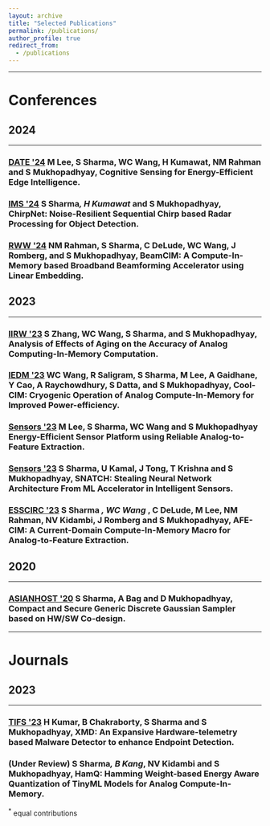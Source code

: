 ```yaml
---
layout: archive
title: "Selected Publications"
permalink: /publications/
author_profile: true
redirect_from:
  - /publications
---
```


---



# Conferences


<meta name="viewport" content="width=device-width, initial-scale=1">
<link rel="stylesheet" href="https://cdnjs.cloudflare.com/ajax/libs/font-awesome/4.7.0/css/font-awesome.min.css">


## 2024

____

### [DATE '24](https://www.date-conference.com) M Lee, S Sharma, WC Wang, H Kumawat, NM Rahman and S Mukhopadhyay, Cognitive Sensing for Energy-Efficient Edge Intelligence.

### [IMS '24](https://ims-ieee.org) S Sharma<sup>*</sup>, H Kumawat<sup>*</sup> and S Mukhopadhyay, ChirpNet: Noise-Resilient Sequential Chirp based Radar Processing for Object Detection. 

### [RWW '24](https://www.radiowirelessweek.org) NM Rahman, S Sharma, C DeLude, WC Wang, J Romberg, and S Mukhopadhyay, BeamCIM: A Compute-In-Memory based Broadband Beamforming Accelerator using Linear Embedding.

## 2023

____


### [IIRW '23](https://www.iirw.org) S Zhang, WC Wang, S Sharma, and S Mukhopadhyay, Analysis of Effects of Aging on the Accuracy of Analog Computing-In-Memory Computation.

### [IEDM '23](https://www.ieee-iedm.org) WC Wang, R Saligram, S Sharma, M Lee, A Gaidhane, Y Cao, A Raychowdhury, S Datta, and S Mukhopadhyay, Cool-CIM: Cryogenic Operation of Analog Compute-In-Memory for Improved Power-efficiency.

### [Sensors '23](https://2023.ieee-sensorsconference.org/) M Lee, S Sharma, WC Wang and S Mukhopadhyay Energy-Efficient Sensor Platform using Reliable Analog-to-Feature Extraction.
<a href="https://ieeexplore.ieee.org/abstract/document/10324915" target="_blank"><i class="fa fa-file-pdf-o" style="font-size:35px;color:CornflowerBlue"></i></a>

### [Sensors '23](https://2023.ieee-sensorsconference.org/) S Sharma, U Kamal, J Tong, T Krishna and S Mukhopadhyay, SNATCH: Stealing Neural Network Architecture From ML Accelerator in Intelligent Sensors.
<a href="https://ieeexplore.ieee.org/abstract/document/10324872" target="_blank"><i class="fa fa-file-pdf-o" style="font-size:35px;color:CornflowerBlue"></i></a>

### [ESSCIRC '23](https://www.esscirc-essderc2023.org/) S Sharma<sup>*</sup> , WC Wang<sup>*</sup> , C DeLude, M Lee, NM Rahman, NV Kidambi, J Romberg and S Mukhopadhyay, AFE-CIM: A Current-Domain Compute-In-Memory Macro for Analog-to-Feature Extraction.
<a href="https://ieeexplore.ieee.org/abstract/document/10268706" target="_blank"><i class="fa fa-file-pdf-o" style="font-size:35px;color:CornflowerBlue"></i></a>

## 2020

____

### [ASIANHOST '20](http://asianhost.org/2020/) S Sharma, A Bag and D Mukhopadhyay, Compact and Secure Generic Discrete Gaussian Sampler based on HW/SW Co-design.

<a href="https://ieeexplore.ieee.org/abstract/document/9358267" target="_blank"><i class="fa fa-file-pdf-o" style="font-size:35px;color:CornflowerBlue"></i></a>
<a href="https://www.sudarshan-sh.com/files/Compact and Secure Generic Discrete Gaussian Sampler based on HW_SW Co-design.pdf" target="_blank"><i class="fa fa-file-powerpoint-o" aria-hidden="true" style="font-size:35px;color:CornflowerBlue"></i></a>

____


# Journals

## 2023

____


### [TIFS '23](https://ieeexplore.ieee.org/xpl/RecentIssue.jsp?punumber=10206) H Kumar, B Chakraborty, S Sharma and S Mukhopadhyay, XMD: An Expansive Hardware-telemetry based Malware Detector to enhance Endpoint Detection.
<a href="https://ieeexplore.ieee.org/abstract/document/10262063" target="_blank"><i class="fa fa-file-pdf-o" style="font-size:35px;color:CornflowerBlue"></i></a>

### (Under Review) S Sharma<sup>*</sup>, B Kang<sup>*</sup>,  NV Kidambi and S Mukhopadhyay, HamQ: Hamming Weight-based Energy Aware Quantization of TinyML Models for Analog Compute-In-Memory. 



<sup>*</sup> equal contributions